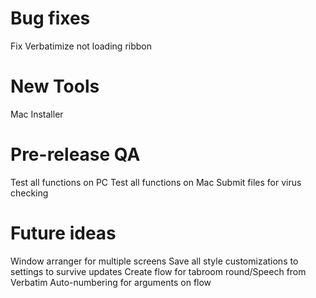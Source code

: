 # Bug fixes
Fix Verbatimize not loading ribbon

# New Tools
Mac Installer

# Pre-release QA
Test all functions on PC
Test all functions on Mac
Submit files for virus checking
	
# Future ideas
Window arranger for multiple screens
Save all style customizations to settings to survive updates
Create flow for tabroom round/Speech from Verbatim
Auto-numbering for arguments on flow
